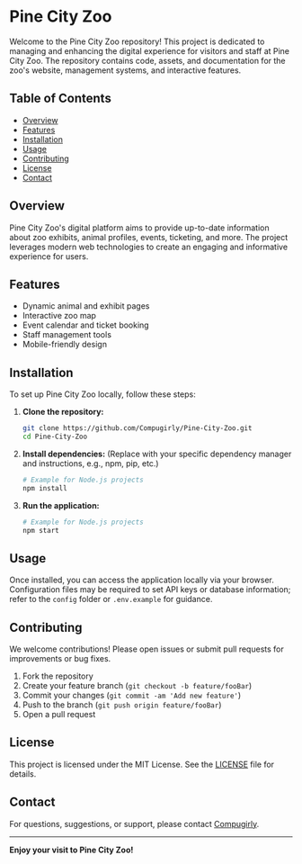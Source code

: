 # Pine City Zoo

Welcome to the Pine City Zoo repository! This project is dedicated to managing and enhancing the digital experience for visitors and staff at Pine City Zoo. The repository contains code, assets, and documentation for the zoo's website, management systems, and interactive features.

## Table of Contents

- [Overview](#overview)
- [Features](#features)
- [Installation](#installation)
- [Usage](#usage)
- [Contributing](#contributing)
- [License](#license)
- [Contact](#contact)

## Overview

Pine City Zoo's digital platform aims to provide up-to-date information about zoo exhibits, animal profiles, events, ticketing, and more. The project leverages modern web technologies to create an engaging and informative experience for users.

## Features

- Dynamic animal and exhibit pages
- Interactive zoo map
- Event calendar and ticket booking
- Staff management tools
- Mobile-friendly design

## Installation

To set up Pine City Zoo locally, follow these steps:

1. **Clone the repository:**
   ```bash
   git clone https://github.com/Compugirly/Pine-City-Zoo.git
   cd Pine-City-Zoo
   ```

2. **Install dependencies:**
   (Replace with your specific dependency manager and instructions, e.g., npm, pip, etc.)
   ```bash
   # Example for Node.js projects
   npm install
   ```

3. **Run the application:**
   ```bash
   # Example for Node.js projects
   npm start
   ```

## Usage

Once installed, you can access the application locally via your browser. Configuration files may be required to set API keys or database information; refer to the `config` folder or `.env.example` for guidance.

## Contributing

We welcome contributions! Please open issues or submit pull requests for improvements or bug fixes.

1. Fork the repository
2. Create your feature branch (`git checkout -b feature/fooBar`)
3. Commit your changes (`git commit -am 'Add new feature'`)
4. Push to the branch (`git push origin feature/fooBar`)
5. Open a pull request

## License

This project is licensed under the MIT License. See the [LICENSE](LICENSE) file for details.

## Contact

For questions, suggestions, or support, please contact [Compugirly](https://github.com/Compugirly).

---

**Enjoy your visit to Pine City Zoo!**
